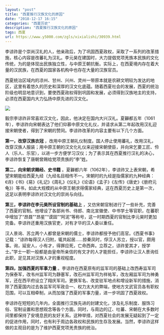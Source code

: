 ```yaml
---
layout: "post"
title: "西夏推行汉族文化的原因"
date: "2018-12-17 16:15"
categories: "西夏历史"
description: "西夏推行汉族文化的原因"
tags: 西夏
url: https://www.y5000.com/zgls/xixialishi/30939.html
---
```






李谅祚是个崇尚汉礼的人，他亲政后，为了巩固西夏政权，采取了一系列的改革措施，核心内容是改蕃礼为汉礼。李元昊在建国时，大力提倡党项羌族本民族的文化传统，为的是体现出民族独立性，与中原王朝抗衡。实际上，在西夏境内存在着大量的汉民族，在西夏的国家各机构中也存在大量的汉族官员。

西夏统治区域内的凉州、甘州、兴州、灵州一带原本就是农耕文明较为发达的地区，这里有着悠久的历史和深厚的汉文化底蕴。随着西夏社会的发展，西夏的统治阶级也明显地意识到，要使西夏政权得到巩固和发展，必须得到汉族地主的支持，必须在西夏国内大力弘扬中原先进的汉文化。

![](https://img.y5000.com/uploads/allimg/180619/8-1P61915252E11.jpg)

毅宗李谅祚非常喜欢汉文化，因此，他决定在国内大兴汉礼。夏奲都五年（1061年），李谅祚向宋朝表达了他们仰慕中原文化礼仪，并请求从第二年起改用汉礼迎接宋朝使者，得到了宋朝的赞同。李谅祚改革的内容主要有以下几个方面。

**第一，改穿汉族衣冠**
，改用中原王朝礼仪制度。国人停止使用蕃礼，改用汉礼，改穿汉族人服装；用中原王朝的汉文化礼仪来迎接宋朝使臣，并向宋乞要工匠、伶人（乐人、乐官），以进一步方便学习汉仪；为了表示其在西夏推行汉礼的决心，李谅祚恢复了唐朝曾赐给党项贵族的“李”姓。

**第二，向宋朝求赐经、史书籍**
。夏奲都六年（1062年），李谅祚又上表宋朝，希望宋朝能给西夏九经（九经名目相传不一。宋朝时的九经是指儒家的九种经典：《诗》《书》《易》《礼记》《周礼》《仪礼》《论语》《孟子》《左传》《唐史》《册府元龟》）等书，如此大规模的从中原王朝求得儒家经典，这在西夏历史上是第一次，这足以表明李谅祚对汉文化的崇尚与向往。

**第三，李谅祚在李元昊所设官制的基础上**
，又仿宋朝官制进行了一些补充，完善了西夏的官制。他增设了各部尚书、侍郎、南北宣徽使、中书学士等官职，在蕃职中增加了“昂聂”“昂星”“谟固”“阿泥”等称号，这一时期西夏的官制比李元昊时更加完备。李谅祚还重用汉族官吏，对有才华的汉人委以重任。

汉人景询、苏立两个人都曾是宋朝的儒士，李谅祚都授予他们高官。《西夏书事》记载：“谅祚每得汉人归附，辄共起居……掠秦凤时，俘汉人苏立，授以官，颇用事。询，延安人，小有才，得罪应死，亡命西奔。立荐之，谅祚爱其才，授学士。”学士一职一般都是由皇帝所亲信的有文才的人才能担任，李谅祚让汉人景询任此职，足见其对汉族人才的重视程度。

**第四，加强西夏的军事力量**
。李谅祚在西夏原有的监军司的基础上改西寿监军司为保泰军，改韦州监军司为静塞军，改石州监军司为祥祐军，改左厢监军司为神勇军，还在西平府设立了翔庆军司。更换军名、改变驻军地点和增设新军的措施，消除了西夏国内过去各监军司军政合一、权力太大的弊端，使地方文武官员各有职权范围，可以互相牵制，从而加强了西夏的军事力量，进一步巩固了西夏政权。

李谅祚在短短的几年内，全面推行汉族先进的封建文化，涉及礼乐制度、服饰习俗、官制设置和思想观念等各个方面。同时，与周边的辽、吐蕃、宋朝在大多数时间里都保持了安境息民的友好关系。这种举措，对西夏社会的发展无疑起到了一定的促进作用，同时，也有利于周边各政权和民族的生存及发展。当然，李谅祚这样做的主观目的是为了维护西夏党项羌贵族的统治。
